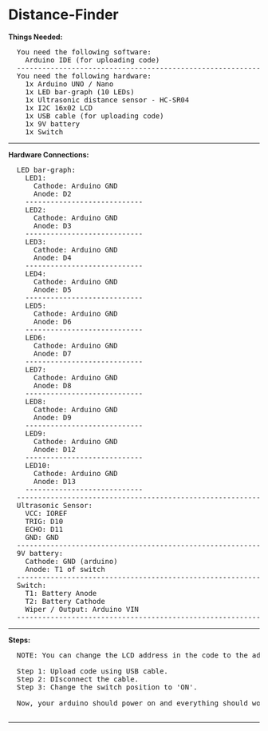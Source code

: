 # Distance-Finder

**Things Needed:**
<pre>
  You need the following software:
    Arduino IDE (for uploading code)
  --------------------------------------------------------------------------------------------------
  You need the following hardware:
    1x Arduino UNO / Nano
    1x LED bar-graph (10 LEDs)
    1x Ultrasonic distance sensor - HC-SR04
    1x I2C 16x02 LCD
    1x USB cable (for uploading code)
    1x 9V battery
    1x Switch
</pre>
__________________________________________________________________________________________________

**Hardware Connections:**
<pre>
  LED bar-graph:
    LED1:
      Cathode: Arduino GND
      Anode: D2
    ----------------------------
    LED2:
      Cathode: Arduino GND
      Anode: D3
    ----------------------------
    LED3:
      Cathode: Arduino GND
      Anode: D4
    ----------------------------
    LED4:
      Cathode: Arduino GND
      Anode: D5
    ----------------------------
    LED5:
      Cathode: Arduino GND
      Anode: D6
    ----------------------------
    LED6:
      Cathode: Arduino GND
      Anode: D7
    ----------------------------
    LED7:
      Cathode: Arduino GND
      Anode: D8
    ----------------------------
    LED8:
      Cathode: Arduino GND
      Anode: D9
    ----------------------------
    LED9:
      Cathode: Arduino GND
      Anode: D12
    ----------------------------
    LED10:
      Cathode: Arduino GND
      Anode: D13
    ----------------------------
  --------------------------------------------------------------------------------------------------
  Ultrasonic Sensor:
    VCC: IOREF
    TRIG: D10
    ECHO: D11
    GND: GND
  --------------------------------------------------------------------------------------------------
  9V battery:
    Cathode: GND (arduino)
    Anode: T1 of switch
  ---------------------------------------------------------------------------------------------------
  Switch:
    T1: Battery Anode
    T2: Battery Cathode
    Wiper / Output: Arduino VIN
  ---------------------------------------------------------------------------------------------------
</pre>
__________________________________________________________________________________________________________________

**Steps:**
<pre>
  NOTE: You can change the LCD address in the code to the address of your LCD, default is 0x27
  
  Step 1: Upload code using USB cable.
  Step 2: DIsconnect the cable.
  Step 3: Change the switch position to 'ON'.

  Now, your arduino should power on and everything should work as expected.
  
</pre>

___________________________________________________________________________________________________________________


